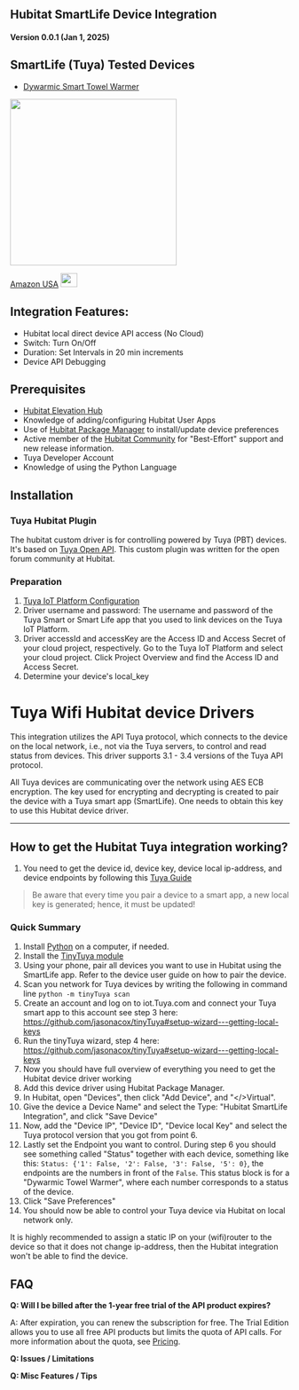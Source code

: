 ## Hubitat SmartLife Device Integration

#### Version 0.0.1 (Jan 1, 2025) 

## SmartLife (Tuya) Tested Devices
* [Dywarmic Smart Towel Warmer](https://www.dywarmic.com/)

<a href="https://www.amazon.com/Dywarmic-Smart-Towel-Warmer-Coolbreeze/dp/B0D9Y8DSMS" target="_blank"> <img src=http://raw.githubusercontent.com/KurtSanders/Hubitat-Smart-Life/refs/heads/main/Images/Dywarmic%20Warmer%20Top%20Down.jpg align="center" width="300" height="300" /> </a>

[Amazon USA](https://www.amazon.com/Dywarmic-Smart-Towel-Warmer-Coolbreeze/dp/B0D9Y8DSMS) <a href="https://www.amazon.com/Dywarmic-Smart-Towel-Warmer-Coolbreeze/dp/B0D9Y8DSMS" target="_blank"> <img src="http://raw.githubusercontent.com/KurtSanders/Hubitat-Smart-Life/refs/heads/main/Images/amazon-link-logo.jpg" width="30" height="25" /> </a>

## Integration Features:
* Hubitat local direct device API access (No Cloud)
* Switch: Turn On/Off
* Duration: Set Intervals in 20 min increments
* Device API Debugging

## Prerequisites 
* [Hubitat Elevation Hub](https://hubitat.com/)
* Knowledge of adding/configuring Hubitat User Apps  
* Use of [Hubitat Package Manager](https://hubitatpackagemanager.hubitatcommunity.com/installing.html) to install/update device preferences
* Active member of the [Hubitat Community](https://community.hubitat.com/) for "Best-Effort" support and new release information.
* Tuya Developer Account
* Knowledge of using the Python Language

## Installation
### Tuya Hubitat Plugin

The hubitat custom driver is for controlling powered by Tuya (PBT) devices. It's based on [Tuya Open API](https://developer.Tuya.com/en/docs/cloud/?_source=2e646f88eae60b7eb595e94fc3866975). This custom plugin was written for the open forum community at Hubitat.

### Preparation

1. [Tuya IoT Platform Configuration](https://github.com/Tuya/Tuya-homebridge/wiki/Tuya-IoT-Platform-Configuration-Guide-Using-Smart-Home-PaaS?_source=d8fba44feeef4757f7f22a14c2295f3f)
2. Driver username and password: The username and password of the Tuya Smart or Smart Life app that you used to link devices on the Tuya IoT Platform.
3. Driver accessId and accessKey are the Access ID and Access Secret of your cloud project, respectively. Go to the Tuya IoT Platform and select your cloud project. Click Project Overview and find the Access ID and Access Secret.
4. Determine your device's local_key

# Tuya Wifi Hubitat device Drivers

This integration utilizes the API Tuya protocol, which connects to the device on the local network, i.e., not via the Tuya servers, to control and read status from devices. This driver supports 3.1 - 3.4 versions of the Tuya API protocol.

All Tuya devices are communicating over the network using AES ECB encryption. The key used for encrypting and decrypting is created to pair the device with a Tuya smart app (SmartLife). One needs to obtain this key to use this Hubitat device driver.

***

## How to get the Hubitat Tuya integration working?

1. You need to get the device id, device key, device local ip-address, and device endpoints by following this [Tuya Guide](https://github.com/jasonacox/tinyTuya#tinyTuya)

> Be aware that every time you pair a device to a smart app, a new local key is generated; hence, it must be updated!

### Quick Summary
1. Install [Python](https://www.python.org/) on a computer, if needed.
2. Install the [TinyTuya module](https://github.com/jasonacox/tinyTuya#tinyTuya-setup)
3. Using your phone, pair all devices you want to use in Hubitat using the SmartLife app. Refer to the device user guide on how to pair the device.
4. Scan you network for Tuya devices by writing the following in command line ```python -m tinyTuya scan```
5. Create an account and log on to iot.Tuya.com and connect your Tuya smart app to this account see step 3 here: https://github.com/jasonacox/tinyTuya#setup-wizard---getting-local-keys
6. Run the tinyTuya wizard, step 4 here: https://github.com/jasonacox/tinyTuya#setup-wizard---getting-local-keys
7. Now you should have full overview of everything you need to get the Hubitat device driver working
8. Add this device driver using Hubitat Package Manager.
9. In Hubitat, open "Devices", then click "Add Device", and "</>Virtual".
10. Give the device a Device Name" and select the Type: "Hubitat SmartLife Integration", and click "Save Device"
11. Now, add the "Device IP", "Device ID", "Device local Key" and select the Tuya protocol version that you got from point 6.
12. Lastly set the Endpoint you want to control. During step 6 you should see something called "Status" together with each device, something like this: ```Status: {'1': False, '2': False, '3': False, '5': 0}```, the endpoints are the numbers in front of the ```False```. This status block is for a "Dywarmic Towel Warmer", where each number corresponds to a status of the device.
13. Click "Save Preferences"
14. You should now be able to control your Tuya device via Hubitat on local network only.

It is highly recommended to assign a static IP on your (wifi)router to the device so that it does not change ip-address, then the Hubitat integration won't be able to find the device.

## FAQ

**Q: Will I be billed after the 1-year free trial of the API product expires?**

A: After expiration, you can renew the subscription for free. The Trial Edition allows you to use all free API products but limits the quota of API calls. For more information about the quota, see [Pricing](https://developer.Tuya.com/en/docs/iot/membership-service?id=K9m8k45jwvg9j&_source=bb1b5b405f43ab2b3c7a7cb9ca95773d).

**Q: Issues / Limitations** 

**Q: Misc Features / Tips**
